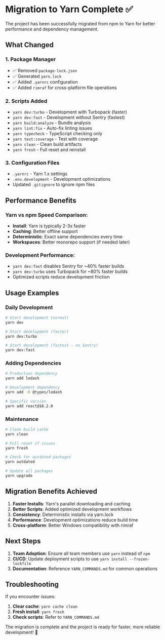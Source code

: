 # Migration to Yarn Complete ✅

The project has been successfully migrated from npm to Yarn for better performance and dependency management.

## What Changed

### 1. **Package Manager**
- ✅ Removed `package-lock.json`
- ✅ Generated `yarn.lock` 
- ✅ Added `.yarnrc` configuration
- ✅ Added `rimraf` for cross-platform file operations

### 2. **Scripts Added**
- `yarn dev:turbo` - Development with Turbopack (faster)
- `yarn dev:fast` - Development without Sentry (fastest)
- `yarn build:analyze` - Bundle analysis
- `yarn lint:fix` - Auto-fix linting issues
- `yarn typecheck` - TypeScript checking only
- `yarn test:coverage` - Test with coverage
- `yarn clean` - Clean build artifacts
- `yarn fresh` - Full reset and reinstall

### 3. **Configuration Files**
- `.yarnrc` - Yarn 1.x settings
- `.env.development` - Development optimizations
- Updated `.gitignore` to ignore npm files

## Performance Benefits

### Yarn vs npm Speed Comparison:
- **Install**: Yarn is typically 2-3x faster
- **Caching**: Better offline support
- **Deterministic**: Exact same dependencies every time
- **Workspaces**: Better monorepo support (if needed later)

### Development Performance:
- `yarn dev:fast` disables Sentry for ~40% faster builds
- `yarn dev:turbo` uses Turbopack for ~80% faster builds
- Optimized scripts reduce development friction

## Usage Examples

### Daily Development
```bash
# Start development (normal)
yarn dev

# Start development (faster)
yarn dev:turbo

# Start development (fastest - no Sentry)
yarn dev:fast
```

### Adding Dependencies
```bash
# Production dependency
yarn add lodash

# Development dependency  
yarn add -D @types/lodash

# Specific version
yarn add react@18.2.0
```

### Maintenance
```bash
# Clean build cache
yarn clean

# Full reset if issues
yarn fresh

# Check for outdated packages
yarn outdated

# Update all packages
yarn upgrade
```

## Migration Benefits Achieved

1. **Faster Installs**: Yarn's parallel downloading and caching
2. **Better Scripts**: Added optimized development workflows
3. **Consistency**: Deterministic installs via yarn.lock
4. **Performance**: Development optimizations reduce build time
5. **Cross-platform**: Better Windows compatibility with rimraf

## Next Steps

1. **Team Adoption**: Ensure all team members use `yarn` instead of `npm`
2. **CI/CD**: Update deployment scripts to use `yarn install --frozen-lockfile`
3. **Documentation**: Reference `YARN_COMMANDS.md` for common operations

## Troubleshooting

If you encounter issues:

1. **Clear cache**: `yarn cache clean`
2. **Fresh install**: `yarn fresh`
3. **Check scripts**: Refer to `YARN_COMMANDS.md`

The migration is complete and the project is ready for faster, more reliable development! 🚀